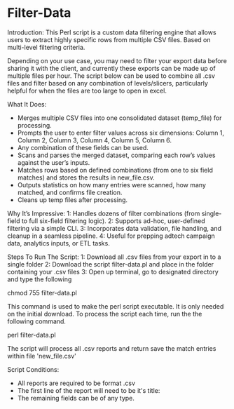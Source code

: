 # Filter-Data

Introduction:
This Perl script is a custom data filtering engine that allows users to extract highly specific rows from multiple CSV files. Based on multi-level filtering criteria.

Depending on your use case, you may need to filter your export data before sharing it with the client, and currently these exports can be made up of multiple files per hour. The script below can be used to combine all .csv files and filter based on any combination of levels/slicers, particularly helpful for when the files are too large to open in excel. 

What It Does:
- Merges multiple CSV files into one consolidated dataset (temp_file) for processing.
- Prompts the user to enter filter values across six dimensions:
    Column 1, Column 2, Column 3, Column 4, Column 5, Column 6.
- Any combination of these fields can be used.
- Scans and parses the merged dataset, comparing each row’s values against the user’s inputs.
- Matches rows based on defined combinations (from one to six field matches) and stores the results in new_file.csv.
- Outputs statistics on how many entries were scanned, how many matched, and confirms file creation.
- Cleans up temp files after processing.

Why It’s Impressive:
1: Handles dozens of filter combinations (from single-field to full six-field filtering logic).
2: Supports ad-hoc, user-defined filtering via a simple CLI.
3: Incorporates data validation, file handling, and cleanup in a seamless pipeline.
4: Useful for prepping adtech campaign data, analytics inputs, or ETL tasks.

Steps To Run The Script: 
1: Download all .csv files from your export in to a single folder
2: Download the script filter-data.pl and place in the folder containing your .csv files
3: Open up terminal, go to designated directory and type the following

chmod 755 filter-data.pl

This command is used to make the perl script executable. It is only needed on the initial download.
To process the script each time, run the the following command.

perl filter-data.pl

The script will process all .csv reports and return save the match entries within file 'new_file.csv'

Script Conditions:
- All reports are required to be format .csv
- The first line of the report will need to be it's title:
- The remaining fields can be of any type.
